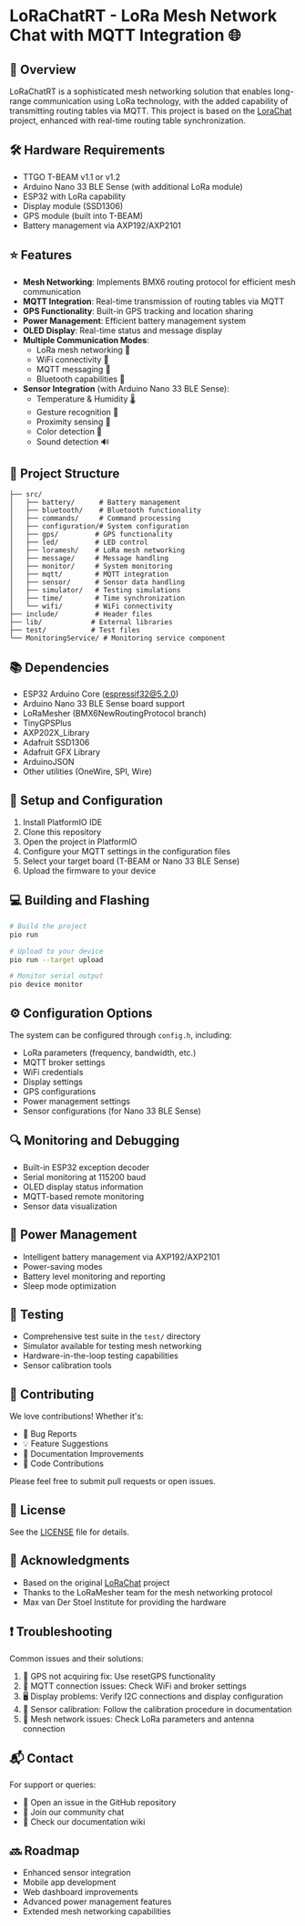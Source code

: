 # LoRaChatRT - LoRa Mesh Network Chat with MQTT Integration 🌐

## 📡 Overview
LoRaChatRT is a sophisticated mesh networking solution that enables long-range communication using LoRa technology, with the added capability of transmitting routing tables via MQTT. This project is based on the [LoraChat](https://github.com/Jaimi5/LoRaChat) project, enhanced with real-time routing table synchronization.

## 🛠️ Hardware Requirements
- TTGO T-BEAM v1.1 or v1.2
- Arduino Nano 33 BLE Sense (with additional LoRa module)
- ESP32 with LoRa capability
- Display module (SSD1306)
- GPS module (built into T-BEAM)
- Battery management via AXP192/AXP2101

## ⭐ Features
- **Mesh Networking**: Implements BMX6 routing protocol for efficient mesh communication
- **MQTT Integration**: Real-time transmission of routing tables via MQTT
- **GPS Functionality**: Built-in GPS tracking and location sharing
- **Power Management**: Efficient battery management system
- **OLED Display**: Real-time status and message display
- **Multiple Communication Modes**:
  - LoRa mesh networking 📡
  - WiFi connectivity 📶
  - MQTT messaging 🔄
  - Bluetooth capabilities 📱
- **Sensor Integration** (with Arduino Nano 33 BLE Sense):
  - Temperature & Humidity 🌡️
  - Gesture recognition 👋
  - Proximity sensing 📏
  - Color detection 🎨
  - Sound detection 🔊

## 📁 Project Structure
```
├── src/
│   ├── battery/      # Battery management
│   ├── bluetooth/    # Bluetooth functionality
│   ├── commands/     # Command processing
│   ├── configuration/# System configuration
│   ├── gps/         # GPS functionality
│   ├── led/         # LED control
│   ├── loramesh/    # LoRa mesh networking
│   ├── message/     # Message handling
│   ├── monitor/     # System monitoring
│   ├── mqtt/        # MQTT integration
│   ├── sensor/      # Sensor data handling
│   ├── simulator/   # Testing simulations
│   ├── time/        # Time synchronization
│   └── wifi/        # WiFi connectivity
├── include/         # Header files
├── lib/            # External libraries
├── test/           # Test files
└── MonitoringService/ # Monitoring service component
```

## 📚 Dependencies
- ESP32 Arduino Core (espressif32@5.2.0)
- Arduino Nano 33 BLE Sense board support
- LoRaMesher (BMX6NewRoutingProtocol branch)
- TinyGPSPlus
- AXP202X_Library
- Adafruit SSD1306
- Adafruit GFX Library
- ArduinoJSON
- Other utilities (OneWire, SPI, Wire)

## 🚀 Setup and Configuration
1. Install PlatformIO IDE
2. Clone this repository
3. Open the project in PlatformIO
4. Configure your MQTT settings in the configuration files
5. Select your target board (T-BEAM or Nano 33 BLE Sense)
6. Upload the firmware to your device

## 💻 Building and Flashing
```bash
# Build the project
pio run

# Upload to your device
pio run --target upload

# Monitor serial output
pio device monitor
```

## ⚙️ Configuration Options
The system can be configured through `config.h`, including:
- LoRa parameters (frequency, bandwidth, etc.)
- MQTT broker settings
- WiFi credentials
- Display settings
- GPS configurations
- Power management settings
- Sensor configurations (for Nano 33 BLE Sense)

## 🔍 Monitoring and Debugging
- Built-in ESP32 exception decoder
- Serial monitoring at 115200 baud
- OLED display status information
- MQTT-based remote monitoring
- Sensor data visualization

## 🔋 Power Management
- Intelligent battery management via AXP192/AXP2101
- Power-saving modes
- Battery level monitoring and reporting
- Sleep mode optimization

## 🧪 Testing
- Comprehensive test suite in the `test/` directory
- Simulator available for testing mesh networking
- Hardware-in-the-loop testing capabilities
- Sensor calibration tools

## 🤝 Contributing
We love contributions! Whether it's:
- 🐛 Bug Reports
- 💡 Feature Suggestions
- 📝 Documentation Improvements
- 🔧 Code Contributions

Please feel free to submit pull requests or open issues.

## 📄 License
See the [LICENSE](LICENSE) file for details.

## 🙏 Acknowledgments
- Based on the original [LoRaChat](https://github.com/Jaimi5/LoRaChat) project
- Thanks to the LoRaMesher team for the mesh networking protocol
- Max van Der Stoel Institute for providing the hardware

## ❗ Troubleshooting
Common issues and their solutions:
1. 📡 GPS not acquiring fix: Use resetGPS functionality
2. 🔌 MQTT connection issues: Check WiFi and broker settings
3. 🖥️ Display problems: Verify I2C connections and display configuration
4. 🎯 Sensor calibration: Follow the calibration procedure in documentation
5. 🔄 Mesh network issues: Check LoRa parameters and antenna connection

## 📬 Contact
For support or queries:
- 📮 Open an issue in the GitHub repository
- 💬 Join our community chat
- 📧 Check our documentation wiki

## 🔜 Roadmap
- Enhanced sensor integration
- Mobile app development
- Web dashboard improvements
- Advanced power management features
- Extended mesh networking capabilities
